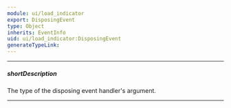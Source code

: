 ```yaml
---
module: ui/load_indicator
export: DisposingEvent
type: Object
inherits: EventInfo
uid: ui/load_indicator:DisposingEvent
generateTypeLink: 
---
```

---
##### shortDescription
The type of the disposing event handler's argument.

---
<!-- Description goes here -->